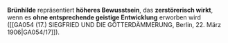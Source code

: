 
**Brünhilde** repräsentiert **höheres Bewusstsein**, das **zerstörerisch wirkt**, wenn es **ohne entsprechende geistige Entwicklung** erworben wird ([[GA054 (17.) SIEGFRIED UND DIE GÖTTERDÄMMERUNG, Berlin, 22. März 1906|GA054/17]]).
